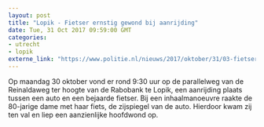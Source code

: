 ```yaml
---
layout: post
title: "Lopik - Fietser ernstig gewond bij aanrijding"
date: Tue, 31 Oct 2017 09:59:00 GMT
categories: 
- utrecht 
- lopik 
externe_link: "https://www.politie.nl/nieuws/2017/oktober/31/03-fietser-ernstig-gewond-bij-aanrijding.html"
---
```


Op maandag 30 oktober vond er rond 9:30 uur op de parallelweg van de Reinaldaweg ter hoogte van de Rabobank te Lopik, een aanrijding plaats tussen een auto en een bejaarde fietser. Bij een inhaalmanoeuvre raakte de 80-jarige dame met haar fiets, de zijspiegel van de auto. Hierdoor kwam zij ten val en liep een aanzienlijke hoofdwond op.
